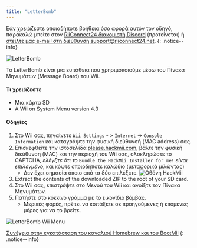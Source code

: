 ```yaml
---
title: "LetterBomb"
---
```


Εάν χρειάζεστε οποιαδήποτε βοήθεια όσο αφορά αυτόν τον οδηγό, παρακαλώ μπείτε στον [RiiConnect24 διακομιστή Discord](https://discord.gg/b4Y7jfD) (προτείνεται) ή [στείλτε μας e-mail στη διεύθυνση support@riiconnect24.net](mailto:support@riiconnect24.net).
{: .notice--info}

![LetterBomb](/images/letterbomb.png)

Το LetterBomb είναι μια ευπάθεια που χρησιμοποιούμε μέσω του Πίνακα Μηνυμάτων (Message Board) του Wii.

#### Τι χρειάζεστε
- Μια κάρτα SD
- A Wii on System Menu version 4.3

#### Οδηγίες

1. Στο Wii σας, πηγαίνετε `Wii Settings` - > `Internet` -> `Console Information` και καταγράψτε την φυσική διεύθυνσή (MAC address) σας.
2. Επισκεφθείτε την ιστοσελίδα [please.hackmii.com](https://please.hackmii.com), βάλτε την φυσική διεύθυνση (MAC) και την περιοχή του Wii σας, ολοκληρώστε το CAPTCHA, *ελέγξτε ότι το* `Bundle the HackMii Installer for me!` *είναι επιλεγμένο*, και κόψτε οποιοδήποτε καλώδιο (μεταφορικά μιλώντας)
   - Δεν έχει σημασία όποιο από τα δύο επιλέξετε. ![Οθόνη HackMii](/images/Wii/LetterBomb-PC.png)
3. Extract the contents of the downloaded ZIP to the root of your SD card.
4. Στο Wii σας, επιστρέψτε στο Μενού του Wii και ανοίξτε τον Πίνακα Μηνυμάτων.
5. Πατήστε στο κόκκινο γράμμα με το εικονίδιο βόμβας.
   - Μερικές φορές, πρέπει να κοιτάξετε σε προηγούμενες ή επόμενες μέρες για να το βρείτε.

![LetterBomb Wii Menu](/images/Wii/LetterBomb-Wii.png)

[Συνέχεια στην εγκατάσταση του καναλιού Homebrew και του BootMii](hbc)
{: .notice--info}
